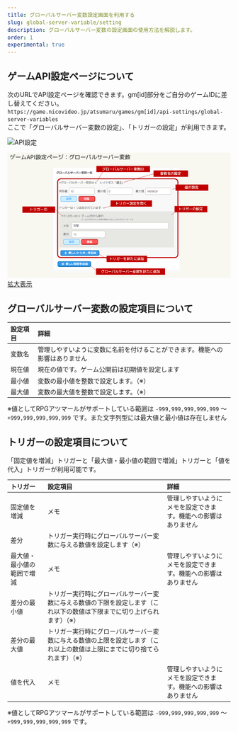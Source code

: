 ```yaml
---
title: グローバルサーバー変数設定画面を利用する
slug: global-server-variable/setting
description: グローバルサーバー変数の設定画面の使用方法を解説します。
order: 1
experimental: true
---
```



## ゲームAPI設定ページについて
次のURLでAPI設定ページを確認できます。gm[id]部分をご自分のゲームIDに差し替えてください。  
`https://game.nicovideo.jp/atsumaru/games/gm[id]/api-settings/global-server-variables`  
ここで「グローバルサーバー変数の設定」、「トリガーの設定」が利用できます。  

 ![API設定](/images/api_setting.png)  

 ![グローバルサーバー変数設定](/images/global-server-variable/setting.png)
 <a href="/images/global-server-variable/setting.png" target="_blank">拡大表示</a>

## グローバルサーバー変数の設定項目について

設定項目|詳細
:---|:---
変数名|管理しやすいように変数に名前を付けることができます。機能への影響はありません
現在値|現在の値です。ゲーム公開前は初期値を設定します
最小値|変数の最小値を整数で設定します。（※）
最大値|変数の最大値を整数で設定します。（※）
※値としてRPGアツマールがサポートしている範囲は `-999,999,999,999,999` ～ `+999,999,999,999,999` です。また文字列型には最大値と最小値は存在しません

## トリガーの設定項目について

「固定値を増減」トリガーと「最大値・最小値の範囲で増減」トリガーと「値を代入」トリガーが利用可能です。

トリガー|設定項目|詳細
:---|:---|:---
固定値を増減|メモ|管理しやすいようにメモを設定できます。機能への影響はありません
|差分|トリガー実行時にグローバルサーバー変数に与える数値を設定します（※）
最大値・最小値の範囲で増減|メモ|管理しやすいようにメモを設定できます。機能への影響はありません
|差分の最小値|トリガー実行時にグローバルサーバー変数に与える数値の下限を設定します（これ以下の数値は下限までに切り上げられます）（※）
|差分の最大値|トリガー実行時にグローバルサーバー変数に与える数値の上限を設定します（これ以上の数値は上限にまでに切り捨てられます）（※）
値を代入|メモ|管理しやすいようにメモを設定できます。機能への影響はありません
※値としてRPGアツマールがサポートしている範囲は `-999,999,999,999,999` ～ `+999,999,999,999,999` です。
